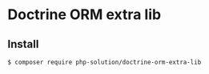 # Doctrine ORM extra lib

## Install
```` bash
$ composer require php-solution/doctrine-orm-extra-lib
````